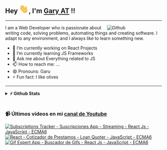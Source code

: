 ## Hey <img src="https://raw.githubusercontent.com/parth-27/parth-27/master/Hi.gif" width="30px">, I'm [Gary AT](https://github.com/garu2) !!

</h2>

<hr/>
<img width="35%" align="right" alt="Github" src="https://user-images.githubusercontent.com/48678280/88862734-4903af80-d201-11ea-968b-9c939d88a37c.gif" />

I am a Web Developer who is passionate about writing code, solving problems, automating things and creating software. I adapt to any environment, and I always like to learn something new.
- 🔭 I’m currently working on React Projects
- 🌱 I’m currently learning JS Frameworks
- 💬 Ask me about Everything related to JS
- 📫 How to reach me: ...
- 😄 Pronouns: Garu
- ⚡ Fun fact: I like olives
<hr/>

<details>	
  <summary><b>⚡ Github Stats</b></summary>

  <br />
  <img height="180em" src="https://github-readme-stats.vercel.app/api?username=garu2&show_icons=true&hide_border=true&&count_private=true&include_all_commits=true" />
  <img height="180em" src="https://github-readme-stats.vercel.app/api/top-langs/?username=garu2&exclude_repo=KNN-Image-Classification&show_icons=true&hide_border=true&layout=compact&langs_count=8"/>
</details>
<br/>

### 📹 Últimos vídeos en mi [canal de Youtube](https://www.youtube.com/channel/UC1RSlIlxEmpuN6PUplzXpNw?sub_confirmation=1)

<a href='https://youtu.be/ermKvCAtiKA' target='_blank'>
    <img width='30%' src='https://img.youtube.com/vi/ermKvCAtiKA/mqdefault.jpg' alt='Subscriptions Tracker - Suscripciones App - Streaming - React Js - JavaScript - ECMA6' />
</a>
<a href='https://youtu.be/asvy1Uz1fUs' target='_blank'>
    <img width='30%' src='https://img.youtube.com/vi/asvy1Uz1fUs/mqdefault.jpg' alt='React - Cotizador de Prestamos - Loan Quoter - JavaScript - ECMA6' />
</a>
<a href='https://youtu.be/_z70JUP0mIQ' target='_blank'>
    <img width='30%' src='https://img.youtube.com/vi/_z70JUP0mIQ/mqdefault.jpg' alt='Gif Expert App - Buscador de Gifs - React Js - JavaScript - ECMA6' />
</a>
